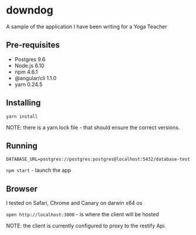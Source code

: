 # downdog
A sample of the application I have been writing for a Yoga Teacher

## Pre-requisites
* Postgres 9.6
* Node.js 6.10
* npm 4.6.1
* @angular/cli 1.1.0
* yarn 0.24.5

## Installing
`yarn install`

NOTE: there is a yarn.lock file - that should ensure the correct versions.

## Running

`DATABASE_URL=postgres://postgres:postgres@localhost:5432/database-test`

`npm start` - launch the app

## Browser
I tested on Safari, Chrome and Canary on darwin x64 os

`open http://localhost:3000` - is where the client will be hosted

NOTE: the client is currently configured to proxy to the restify Api.
